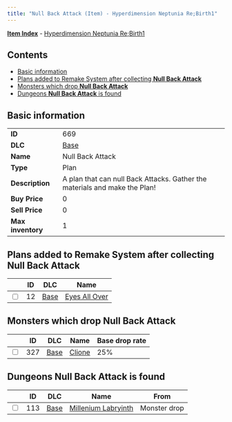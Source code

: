```yaml
---
title: "Null Back Attack (Item) - Hyperdimension Neptunia Re;Birth1"
---
```


[**Item Index**](/neptunia/rb1/item/index.html) - [Hyperdimension Neptunia Re;Birth1](/neptunia/rb1)

## Contents

- [Basic information](#basic-information)
- [Plans added to Remake System after collecting **Null Back Attack**](#plans-added-to-remake-system-after-collecting-null-back-attack)
- [Monsters which drop **Null Back Attack**](#monsters-which-drop-null-back-attack)
- [Dungeons **Null Back Attack** is found](#dungeons-null-back-attack-is-found)

## Basic information

|   |   |
| -- | -- |
| **ID** | 669 |
| **DLC** | [Base](/neptunia/rb1/dlc/1-base.html) |
| **Name** | Null Back Attack |
| **Type** | Plan |
| **Description** | A plan that can null Back Attacks. Gather the materials and make the Plan! |
| **Buy Price** | 0 |
| **Sell Price** | 0 |
| **Max inventory** | 1 |

## Plans added to Remake System after collecting **Null Back Attack**

|    | ID | DLC | Name |
| -- | -- | --- | ---- |
| <input type="checkbox" id="rb1-remake-1-12" class="trackbox" /> | 12 | [Base](/neptunia/rb1/dlc/1-base.html) | [Eyes All Over](/neptunia/rb1/remake/1-12-eyes-all-over.html) |

## Monsters which drop **Null Back Attack**

|    | ID | DLC | Name | Base drop rate |
| -- | -- | --- | ---- | -------------- |
| <input type="checkbox" id="rb1-monster-1-327" class="trackbox" /> | 327 | [Base](/neptunia/rb1/dlc/1-base.html) | [Clione](/neptunia/rb1/monster/1-327-clione.html) | 25% |

## Dungeons **Null Back Attack** is found

|    | ID | DLC | Name | From |
| -- | -- | --- | ---- | ---- |
| <input type="checkbox" id="rb1-dungeon-1-113" class="trackbox" /> | 113 | [Base](/neptunia/rb1/dlc/1-base.html) | [Millenium Labryinth](/neptunia/rb1/dungeon/1-113-millenium-labryinth.html) | Monster drop |